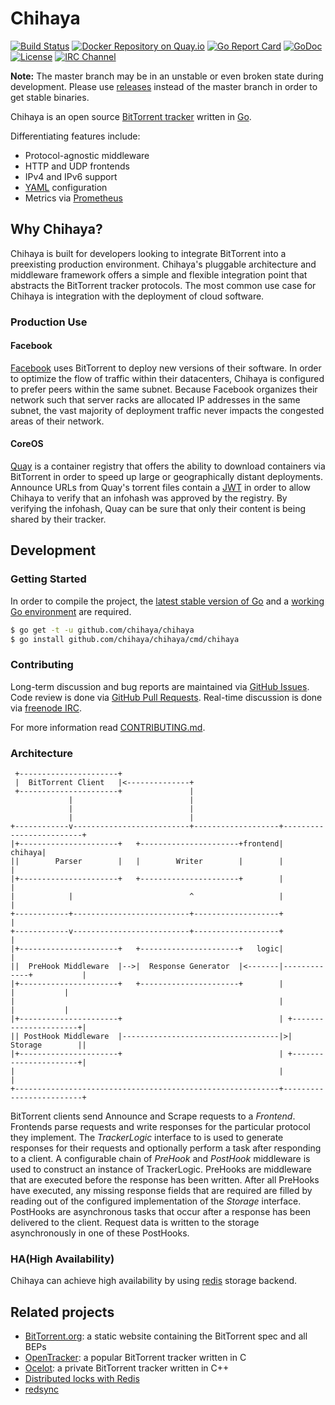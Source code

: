 # Chihaya

[![Build Status](https://api.travis-ci.org/chihaya/chihaya.svg?branch=master)](https://travis-ci.org/chihaya/chihaya)
[![Docker Repository on Quay.io](https://quay.io/repository/jzelinskie/chihaya/status "Docker Repository on Quay.io")](https://quay.io/repository/jzelinskie/chihaya)
[![Go Report Card](https://goreportcard.com/badge/github.com/chihaya/chihaya)](https://goreportcard.com/report/github.com/chihaya/chihaya)
[![GoDoc](https://godoc.org/github.com/chihaya/chihaya?status.svg)](https://godoc.org/github.com/chihaya/chihaya)
[![License](https://img.shields.io/badge/license-BSD-blue.svg)](https://en.wikipedia.org/wiki/BSD_licenses#2-clause_license_.28.22Simplified_BSD_License.22_or_.22FreeBSD_License.22.29)
[![IRC Channel](https://img.shields.io/badge/freenode-%23chihaya-blue.svg "IRC Channel")](http://webchat.freenode.net/?channels=chihaya)

**Note:** The master branch may be in an unstable or even broken state during development.
Please use [releases] instead of the master branch in order to get stable binaries.

Chihaya is an open source [BitTorrent tracker] written in [Go].

Differentiating features include:

- Protocol-agnostic middleware
- HTTP and UDP frontends
- IPv4 and IPv6 support
- [YAML] configuration
- Metrics via [Prometheus]

[releases]: https://github.com/chihaya/chihaya/releases
[BitTorrent tracker]: http://en.wikipedia.org/wiki/BitTorrent_tracker
[Go]: https://golang.org
[YAML]: http://yaml.org
[Prometheus]: http://prometheus.io

## Why Chihaya?

Chihaya is built for developers looking to integrate BitTorrent into a preexisting production environment.
Chihaya's pluggable architecture and middleware framework offers a simple and flexible integration point that abstracts the BitTorrent tracker protocols.
The most common use case for Chihaya is integration with the deployment of cloud software.

[OpenBittorrent]: https://openbittorrent.com

### Production Use

#### Facebook

[Facebook] uses BitTorrent to deploy new versions of their software.
In order to optimize the flow of traffic within their datacenters, Chihaya is configured to prefer peers within the same subnet.
Because Facebook organizes their network such that server racks are allocated IP addresses in the same subnet, the vast majority of deployment traffic never impacts the congested areas of their network.

[Facebook]: https://facebook.com

#### CoreOS

[Quay] is a container registry that offers the ability to download containers via BitTorrent in order to speed up large or geographically distant deployments.
Announce URLs from Quay's torrent files contain a [JWT] in order to allow Chihaya to verify that an infohash was approved by the registry.
By verifying the infohash, Quay can be sure that only their content is being shared by their tracker.

[Quay]: https://quay.io
[JWT]: https://jwt.io

## Development

### Getting Started

In order to compile the project, the [latest stable version of Go] and a [working Go environment] are required.

```sh
$ go get -t -u github.com/chihaya/chihaya
$ go install github.com/chihaya/chihaya/cmd/chihaya
```

[latest stable version of Go]: https://golang.org/dl
[working Go environment]: https://golang.org/doc/code.html

### Contributing

Long-term discussion and bug reports are maintained via [GitHub Issues].
Code review is done via [GitHub Pull Requests].
Real-time discussion is done via [freenode IRC].

For more information read [CONTRIBUTING.md].

[GitHub Issues]: https://github.com/chihaya/chihaya/issues
[GitHub Pull Requests]: https://github.com/chihaya/chihaya/pulls
[freenode IRC]: http://webchat.freenode.net/?channels=chihaya
[CONTRIBUTING.md]: https://github.com/chihaya/chihaya/blob/master/CONTRIBUTING.md

### Architecture

```
 +----------------------+
 |  BitTorrent Client   |<--------------+
 +----------------------+               |
             |                          |
             |                          |
             |                          |
+------------v--------------------------+-------------------+-------------------------+
|+----------------------+   +----------------------+frontend|                  chihaya|
||        Parser        |   |        Writer        |        |                         |
|+----------------------+   +----------------------+        |                         |
|            |                          ^                   |                         |
+------------+--------------------------+-------------------+                         |
+------------v--------------------------+-------------------+                         |
|+----------------------+   +----------------------+   logic|                         |
||  PreHook Middleware  |-->|  Response Generator  |<-------|-------------+           |
|+----------------------+   +----------------------+        |             |           |
|                                                           |             |           |
|+----------------------+                                   | +----------------------+|
|| PostHook Middleware  |-----------------------------------|>|       Storage        ||
|+----------------------+                                   | +----------------------+|
|                                                           |                         |
+-----------------------------------------------------------+-------------------------+
```

BitTorrent clients send Announce and Scrape requests to a _Frontend_.
Frontends parse requests and write responses for the particular protocol they implement.
The _TrackerLogic_ interface to is used to generate responses for their requests and optionally perform a task after responding to a client.
A configurable chain of _PreHook_ and _PostHook_ middleware is used to construct an instance of TrackerLogic.
PreHooks are middleware that are executed before the response has been written.
After all PreHooks have executed, any missing response fields that are required are filled by reading out of the configured implementation of the _Storage_ interface.
PostHooks are asynchronous tasks that occur after a response has been delivered to the client.
Request data is written to the storage asynchronously in one of these PostHooks.

### HA(High Availability)

Chihaya can achieve high availability by using [redis](https://redis.io/) storage backend.

## Related projects

- [BitTorrent.org](https://github.com/bittorrent/bittorrent.org): a static website containing the BitTorrent spec and all BEPs
- [OpenTracker](http://erdgeist.org/arts/software/opentracker): a popular BitTorrent tracker written in C
- [Ocelot](https://github.com/WhatCD/Ocelot): a private BitTorrent tracker written in C++
- [Distributed locks with Redis](https://redis.io/topics/distlock)
- [redsync](https://godoc.org/gopkg.in/redsync.v1)
